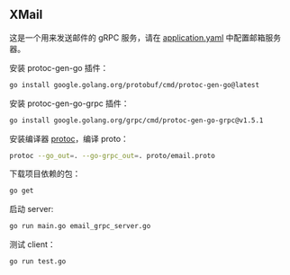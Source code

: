 ## XMail

这是一个用来发送邮件的 gRPC 服务，请在 [application.yaml](application.yaml) 中配置邮箱服务器。

安装 protoc-gen-go 插件：
~~~bash
go install google.golang.org/protobuf/cmd/protoc-gen-go@latest
~~~

安装 protoc-gen-go-grpc 插件：
~~~bash
go install google.golang.org/grpc/cmd/protoc-gen-go-grpc@v1.5.1
~~~

安装编译器 [protoc](https://github.com/protocolbuffers/protobuf/releases)，编译 proto：
~~~bash
protoc --go_out=. --go-grpc_out=. proto/email.proto
~~~

下载项目依赖的包：
~~~bash
go get
~~~

启动 server:
~~~bash
go run main.go email_grpc_server.go
~~~

测试 client：
~~~bash
go run test.go
~~~
